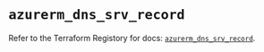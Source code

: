 # `azurerm_dns_srv_record`

Refer to the Terraform Registory for docs: [`azurerm_dns_srv_record`](https://registry.terraform.io/providers/hashicorp/azurerm/3.68.0/docs/resources/dns_srv_record).
